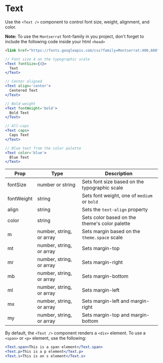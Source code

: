 
# Text

Use the `<Text />` component to control font size, weight, alignment, and color.

**Note:** To use the `Montserrat` font-family in you project, don't forget to include the following code inside your html `<head>`

```html
<link href="https://fonts.googleapis.com/css?family=Montserrat:400,600" rel="stylesheet">
```

```.jsx
// Font size 4 on the typographic scale
<Text fontSize={4}>
  Text
</Text>
```

```.jsx
// Center aligned
<Text align='center'>
  Centered Text
</Text>
```

```.jsx
// Bold weight
<Text fontWeight='bold'>
  Bold Text
</Text>
```

```.jsx
// All-caps
<Text caps>
  Caps Text
</Text>
```

```.jsx
// Blue text from the color palette
<Text color='blue'>
  Blue Text
</Text>
```

Prop | Type | Description
---|---|---
fontSize | number or string | Sets font size based on the typographic scale
fontWeight | string | Sets font weight, one of `medium` or `bold`
align | string | Sets the `text-align` property
color | string | Sets color based on the theme's color palette
m | number, string, or array | Sets margin based on the `theme.space` scale
mt | number, string, or array | Sets margin-top
mr | number, string, or array | Sets margin-right
mb | number, string, or array | Sets margin-bottom
ml | number, string, or array | Sets margin-left
mx | number, string, or array | Sets margin-left and margin-right
my | number, string, or array | Sets margin-top and margin-bottom

By default, the `<Text />` component renders a `<div>` element.
To use a `<span>` or `<p>` element, use the following:

```.jsx
<Text.span>This is a span element</Text.span>
<Text.p>This is a p element</Text.p>
<Text.s>This is an s element</Text.s>
```
